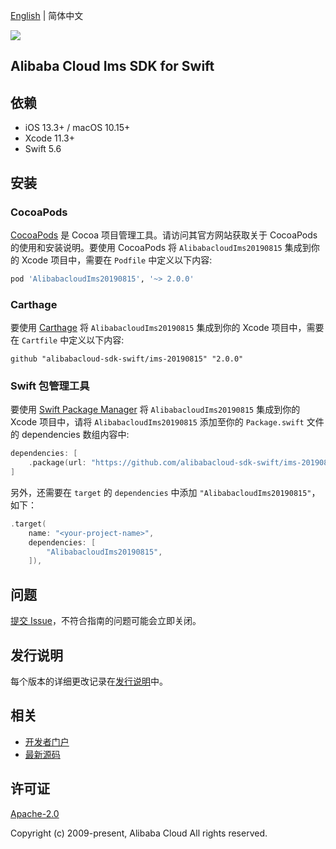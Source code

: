 [English](README.md) | 简体中文

![](https://aliyunsdk-pages.alicdn.com/icons/AlibabaCloud.svg)

## Alibaba Cloud Ims SDK for Swift

## 依赖

- iOS 13.3+ / macOS 10.15+
- Xcode 11.3+
- Swift 5.6

## 安装

### CocoaPods

[CocoaPods](https://cocoapods.org) 是 Cocoa 项目管理工具。请访问其官方网站获取关于 CocoaPods 的使用和安装说明。要使用 CocoaPods 将 `AlibabacloudIms20190815` 集成到你的 Xcode 项目中，需要在 `Podfile` 中定义以下内容:

```ruby
pod 'AlibabacloudIms20190815', '~> 2.0.0'
```

### Carthage

要使用 [Carthage](https://github.com/Carthage/Carthage) 将 `AlibabacloudIms20190815` 集成到你的 Xcode 项目中，需要在 `Cartfile` 中定义以下内容:

```ogdl
github "alibabacloud-sdk-swift/ims-20190815" "2.0.0"
```

### Swift 包管理工具

要使用 [Swift Package Manager](https://swift.org/package-manager/) 将 `AlibabacloudIms20190815` 集成到你的 Xcode 项目中，请将 `AlibabacloudIms20190815` 添加至你的 `Package.swift` 文件的 dependencies 数组内容中:

```swift
dependencies: [
    .package(url: "https://github.com/alibabacloud-sdk-swift/ims-20190815.git", from: "2.0.0")
]
```

另外，还需要在 `target` 的 `dependencies` 中添加 `"AlibabacloudIms20190815"`，如下：

```swift
.target(
    name: "<your-project-name>",
    dependencies: [
        "AlibabacloudIms20190815",
    ]),
```

## 问题

[提交 Issue](https://github.com/alibabacloud-sdk-swift/ims-20190815/issues/new)，不符合指南的问题可能会立即关闭。

## 发行说明

每个版本的详细更改记录在[发行说明](./ChangeLog.txt)中。

## 相关

* [开发者门户](https://next.api.aliyun.com/home)
* [最新源码](https://github.com/alibabacloud-sdk-swift/ims-20190815)

## 许可证

[Apache-2.0](http://www.apache.org/licenses/LICENSE-2.0)

Copyright (c) 2009-present, Alibaba Cloud All rights reserved.
